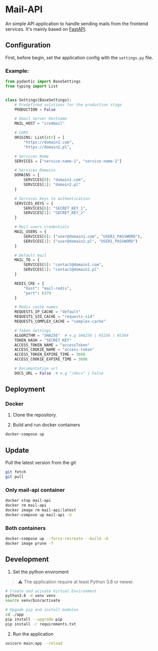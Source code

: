 # Mail-API

An simple API application to handle sending mails from the frontend services.
It's mainly based on [FastAPI]("https://fastapi.tiangolo.com/").

## Configuration

First, before begin, set the application config with the `settings.py` file.

### Example:

```python
from pydantic import BaseSettings
from typing import List


class Settings(BaseSettings):
    # Predefined solutions for the production stage
    PRODUCTION = False

    # Email Server Hostname
    MAIL_HOST = "iredmail"

    # CORS
    ORIGINS: List[str] = [
        "https://domain1.com",
        "https://domain2.pl",

    # Services Name
    SERVICES = ["service-name-1", "service-name-2"]

    # Services Domains
    DOMAINS = {
        SERVICES[0]: "domain1.com",
        SERVICES[1]: "domain2.pl"
    }

    # Services keys to authentication
    SERVICES_KEYS = {
        SERVICES[0]: "SECRET_KEY_1",
        SERVICES[1]: "SECRET_KEY_2"
    }

    # Mail users credentials
    MAIL_USERS = {
        SERVICES[0]: ("user@domain1.com", "USER1_PASSWORD"),
        SERVICES[1]: ("user@domain2.pl", "USER1_PASSWORD")
    }

    # Default mail
    MAIL_TO = {
        SERVICES[0]: "contact@domain1.com",
        SERVICES[1]: "contact@domain2.pl"
    }

    REDIS_CRE = {
        "host": "mail-redis",
        "port": 6379
    }

    # Redis cache names
    REQUESTS_IP_CACHE = "default"
    REQUESTS_SID_CACHE = "requests-sid"
    REQUESTS_COMPLEX_CACHE = "complex-cache"

    # Token Settings
    ALGORITHM = "SHA256"  # e.g SHA256 | HS256 | HS384
    TOKEN_HASH = "SECRET_KEY"
    ACCESS_TOKEN_NAME = "accessToken"
    ACCESS_COOKIE_NAME = "access-token"
    ACCESS_TOKEN_EXPIRE_TIME = 3600
    ACCESS_COOKIE_EXPIRE_TIME = 3600

    # Documentation url
    DOCS_URL = False  # e.g "/docs" | False
```

## Deployment

### Docker

1. Clone the repository.

2. Build and run docker containers

```bash
docker-compose up
```

## Update

Pull the latest version from the git

```bash
git fetch
git pull
```

### Only mail-api container

```bash
docker stop mail-api
docker rm mail-api
docker image rm mail-api:latest
docker-compose up mail-api -d
```

### Both containers

```bash
docker-compose up --force-recreate --build -d
docker image prune -f
```

## Development

1. Set the python enviroment

> :warning: The application require at least Python 3.8 or newer.

```bash
# Create and acivate Virtual Environment
python3.8 -m venv venv
source venv/bin/activate

# Upgade pip and install modules
cd ./app
pip install --upgrade pip
pip install -r requirements.txt
```

2. Run the application

```bash
uvicorn main:app --reload
```

